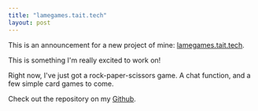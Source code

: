 ```yaml
---
title: "lamegames.tait.tech"
layout: post
---
```

This is an announcement for a new project of mine:
[lamegames.tait.tech](https://lamegames.tait.tech).

This is something I'm really excited to work on!

Right now, I've just got a rock-paper-scissors game.
A chat function, and a few simple card games to come.

Check out the repository on my [Github](https://github.com/TTWNO/lamegames.io).
